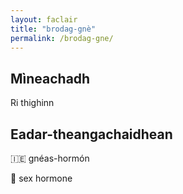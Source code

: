 ```yaml
---
layout: faclair
title: "brodag-gnè"
permalink: /brodag-gne/
---
```


## Mìneachadh

Ri thighinn

## Eadar-theangachaidhean

&#x1f1ee;&#x1f1ea; gnéas-hormón

&#x1f3f4;&#xe0067;&#xe0062;&#xe0065;&#xe006e;&#xe0067;&#xe007f; sex hormone